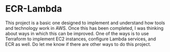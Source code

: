 # ECR-Lambda
This project is a basic one designed to implement and understand how tools and technology work in AWS.
Once this has been completed, I was thinking about ways in which this can be improved. One of the ways is to use Terraform to implement EC2 instances, configure Lambda services, and ECR as well. Do let me know if there are other ways to do this project.
